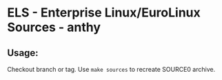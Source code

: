 # ELS - Enterprise Linux/EuroLinux Sources - anthy
 
## Usage:
  Checkout branch or tag. Use `make sources` to recreate  SOURCE0 archive.
